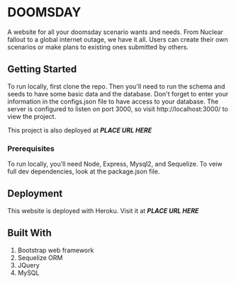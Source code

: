 # DOOMSDAY 

A website for all your doomsday scenario wants and needs. From Nuclear fallout to a global internet outage, we have it all. Users can create their own scenarios or make plans to existing ones submitted by others. 

## Getting Started

To run locally, first clone the repo. Then you'll need to run the schema and seeds to have some basic data and the database. Don't forget to enter your information in the configs.json file to have access to your database. The server is configured to listen on port 3000, so visit http://localhost:3000/ to view the project. 

This project is also deployed at ***PLACE URL HERE***

### Prerequisites

To run locally, you'll need Node, Express, Mysql2, and Sequelize. To veiw full dev dependencies, look at the package.json file. 


## Deployment

This website is deployed with Heroku. Visit it at ***PLACE URL HERE***

## Built With

1. Bootstrap web framework
1. Sequelize ORM 
1. JQuery
1. MySQL
